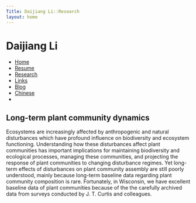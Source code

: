 ```yaml
---
Title: Daijiang Li::Research
layout: home
---
```


<h1 class="sitename">Daijiang Li</h1>
  <ul class="nav pills">
  <li><a href="/"><i class="fa fa-home fa-fw"></i> Home</a></li>
  <li><a href="resume.html" title="Curriculumn Vitae"><i class="fa fa-book fa-fw"></i> Resume</a></li>
  <li class="active"><a href="research.html" title="Research"><i class="fa fa-flask fa-fw"></i> Research</a></li>
  <li><a href="links.html" title="Useful links"><i class="fa fa-suitcase fa-fw"></i> Links</a></li>
  <li><a href="/en/"><i class="fa fa-sitemap fa-fw"></i> Blog</a></li>
  <li><a href="/cn/"><i class="fa fa-sitemap fa-fw"></i> Chinese</a></li>
  <li><a href="README.html"><i class="fa fa-info-circle fa-fw"></i> </a></li>
</ul>


## Long-term plant community dynamics
Ecosystems are increasingly affected by anthropogenic and natural disturbances which have profound influence on biodiversity and ecosystem functioning. Understanding how these disturbances affect plant communities has important implications for maintaining biodiversity and ecological processes, managing these communities, and projecting the response of plant communities to changing disturbance regimes. Yet long-term effects of disturbances on plant community assembly are still poorly understood, mainly because long-term baseline data regarding plant community composition is rare. Fortunately, in Wisconsin, we have excellent baseline data of plant communities because of the the carefully archived data from surveys conducted by J. T. Curtis and colleagues. 

